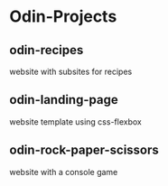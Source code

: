 # Odin-Projects
## odin-recipes
website with subsites for recipes
## odin-landing-page
website template using css-flexbox
## odin-rock-paper-scissors
website with a console game 
